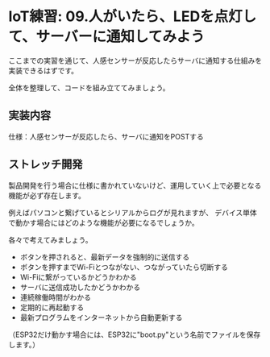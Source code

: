 # IoT練習: 09.人がいたら、LEDを点灯して、サーバーに通知してみよう

ここまでの実習を通じて、人感センサーが反応したらサーバに通知する仕組みを実装できるはずです。

全体を整理して、コードを組み立ててみましょう。

## 実装内容

仕様：人感センサーが反応したら、サーバに通知をPOSTする

## ストレッチ開発

製品開発を行う場合に仕様に書かれていないけど、運用していく上で必要となる機能が必ず存在します。

例えばパソコンと繋げているとシリアルからログが見れますが、
デバイス単体で動かす場合にはどのような機能が必要になるでしょうか。

各々で考えてみましょう。

- ボタンを押されると、最新データを強制的に送信する
- ボタンを押すまでWi-Fiとつながない、つながっていたら切断する
- Wi-Fiに繋がっているかどうかわかる
- サーバに送信成功したかどうかわかる
- 連続稼働時間がわかる
- 定期的に再起動する
- 最新プログラムをインターネットから自動更新する

（ESP32だけ動かす場合には、ESP32に"boot.py"という名前でファイルを保存します。）
